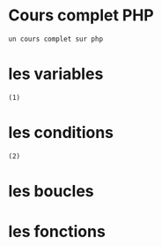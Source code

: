 # Cours complet PHP
    un cours complet sur php
# les variables
    (1) 
# les conditions
    (2)
# les boucles

# les fonctions



